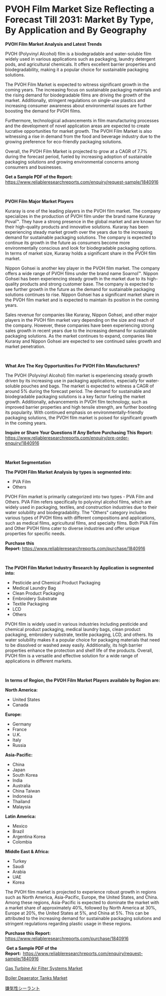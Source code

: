 <p><h1>PVOH Film Market Size Reflecting a Forecast Till 2031: Market By Type, By Application and By Geography</h1></p><p><strong>PVOH Film Market Analysis and Latest Trends</strong></p>
<p><p>PVOH (Polyvinyl Alcohol) film is a biodegradable and water-soluble film widely used in various applications such as packaging, laundry detergent pods, and agricultural chemicals. It offers excellent barrier properties and biodegradability, making it a popular choice for sustainable packaging solutions.</p><p>The PVOH Film Market is expected to witness significant growth in the coming years. The increasing focus on sustainable packaging materials and the rising demand for biodegradable films are driving the growth of the market. Additionally, stringent regulations on single-use plastics and increasing consumer awareness about environmental issues are further boosting the demand for PVOH films.</p><p>Furthermore, technological advancements in film manufacturing processes and the development of novel application areas are expected to create lucrative opportunities for market growth. The PVOH Film Market is also witnessing a rise in demand from the food and beverage industry due to the growing preference for eco-friendly packaging solutions.</p><p>Overall, the PVOH Film Market is projected to grow at a CAGR of 7.7% during the forecast period, fueled by increasing adoption of sustainable packaging solutions and growing environmental concerns among consumers and businesses.</p></p>
<p><strong>Get a Sample PDF of the Report:&nbsp;</strong> <a href="https://www.reliableresearchreports.com/enquiry/request-sample/1840916">https://www.reliableresearchreports.com/enquiry/request-sample/1840916</a></p>
<p>&nbsp;</p>
<p><strong>PVOH Film Major Market Players</strong></p>
<p><p>Kuraray is one of the leading players in the PVOH film market. The company specializes in the production of PVOH film under the brand name Kuraray Poval™. They have a strong presence in the global market and are known for their high-quality products and innovative solutions. Kuraray has been experiencing steady market growth over the years due to the increasing demand for sustainable packaging solutions. The company is expected to continue its growth in the future as consumers become more environmentally conscious and look for biodegradable packaging options. In terms of market size, Kuraray holds a significant share in the PVOH film market.</p><p>Nippon Gohsei is another key player in the PVOH film market. The company offers a wide range of PVOH films under the brand name Soarnol™. Nippon Gohsei has been experiencing steady growth in the market due to its high-quality products and strong customer base. The company is expected to see further growth in the future as the demand for sustainable packaging solutions continues to rise. Nippon Gohsei has a significant market share in the PVOH film market and is expected to maintain its position in the coming years.</p><p>Sales revenue for companies like Kuraray, Nippon Gohsei, and other major players in the PVOH film market vary depending on the size and reach of the company. However, these companies have been experiencing strong sales growth in recent years due to the increasing demand for sustainable packaging solutions. As the market continues to expand, companies like Kuraray and Nippon Gohsei are expected to see continued sales growth and market penetration.</p></p>
<p>&nbsp;</p>
<p><strong>What Are The Key Opportunities For PVOH Film Manufacturers?</strong></p>
<p><p>The PVOH (Polyvinyl Alcohol) film market is experiencing steady growth driven by its increasing use in packaging applications, especially for water-soluble pouches and bags. The market is expected to witness a CAGR of around 5% during the forecast period. The demand for sustainable and biodegradable packaging solutions is a key factor fueling the market growth. Additionally, advancements in PVOH film technology, such as improved barrier properties and high tensile strength, are further boosting its popularity. With continued emphasis on environmentally-friendly packaging solutions, the PVOH film market is poised for significant growth in the coming years.</p></p>
<p><strong>Inquire or Share Your Questions If Any Before Purchasing This Report:</strong> <a href="https://www.reliableresearchreports.com/enquiry/pre-order-enquiry/1840916">https://www.reliableresearchreports.com/enquiry/pre-order-enquiry/1840916</a></p>
<p>&nbsp;</p>
<p><strong>Market Segmentation</strong></p>
<p><strong>The PVOH Film Market Analysis by types is segmented into:</strong></p>
<p><ul><li>PVA Film</li><li>Others</li></ul></p>
<p><p>PVOH Film market is primarily categorized into two types - PVA Film and Others. PVA Film refers specifically to polyvinyl alcohol films, which are widely used in packaging, textiles, and construction industries due to their water solubility and biodegradability. The "Others" category includes various types of PVOH films with different compositions and applications, such as medical films, agricultural films, and specialty films. Both PVA Film and Other PVOH films cater to diverse industries and offer unique properties for specific needs.</p></p>
<p><strong>Purchase this Report:&nbsp;</strong><a href="https://www.reliableresearchreports.com/purchase/1840916">https://www.reliableresearchreports.com/purchase/1840916</a></p>
<p>&nbsp;</p>
<p><strong>The PVOH Film Market Industry Research by Application is segmented into:</strong></p>
<p><ul><li>Pesticide and Chemical Product Packaging</li><li>Medical Laundry Bag</li><li>Clean Product Packaging</li><li>Embroidery Substrate</li><li>Textile Packaging</li><li>LCD</li><li>Others</li></ul></p>
<p><p>PVOH film is widely used in various industries including pesticide and chemical product packaging, medical laundry bags, clean product packaging, embroidery substrate, textile packaging, LCD, and others. Its water solubility makes it a popular choice for packaging materials that need to be dissolved or washed away easily. Additionally, its high barrier properties enhance the protection and shelf life of the products. Overall, PVOH film is a versatile and effective solution for a wide range of applications in different markets.</p></p>
<p>&nbsp;</p>
<p><strong>In terms of Region, the PVOH Film Market Players available by Region are:</strong></p>
<p>
    <p> <strong> North America: </strong>
        <ul>
            <li>United States</li>
            <li>Canada</li>
        </ul>
        </p> 
    <p> <strong> Europe: </strong>
        <ul>
            <li>Germany</li>
            <li>France</li>
            <li>U.K.</li>
            <li>Italy</li>
            <li>Russia</li>
        </ul>
        </p> 
    <p> <strong> Asia-Pacific: </strong>
        <ul>
            <li>China</li>
            <li>Japan</li>
            <li>South Korea</li>
            <li>India</li>
            <li>Australia</li>
            <li>China Taiwan</li>
            <li>Indonesia</li>
            <li>Thailand</li>
            <li>Malaysia</li>
        </ul>
        </p> 
    <p> <strong> Latin America: </strong>
        <ul>
            <li>Mexico</li>
            <li>Brazil</li>
            <li>Argentina Korea</li>
            <li>Colombia</li>
        </ul>
        </p> 
    <p> <strong> Middle East & Africa: </strong>
        <ul>
            <li>Turkey</li>
            <li>Saudi</li>
            <li>Arabia</li>
            <li>UAE</li>
            <li>Korea</li>
        </ul>
    </p>
    </p>
<p><p>The PVOH film market is projected to experience robust growth in regions such as North America, Asia-Pacific, Europe, the United States, and China. Among these regions, Asia-Pacific is expected to dominate the market with a market share of approximately 40%, followed by North America at 30%, Europe at 20%, the United States at 5%, and China at 5%. This can be attributed to the increasing demand for sustainable packaging solutions and stringent regulations regarding plastic usage in these regions.</p></p>
<p><strong>Purchase this Report: </strong><a href="https://www.reliableresearchreports.com/purchase/1840916">https://www.reliableresearchreports.com/purchase/1840916</a></p>
<p>&nbsp;<strong>Get a Sample PDF of the Report:&nbsp;&nbsp;</strong><a href="https://www.reliableresearchreports.com/enquiry/request-sample/1840916">https://www.reliableresearchreports.com/enquiry/request-sample/1840916</a></p>
<p><strong></strong></p>
<p><p><a href="https://view.publitas.com/reportprime-1/gas-turbine-air-filter-systems-market-size-focuses-on-market-dynamics-in-depth-analysis-and-future-projections-of-its-market-forecasted-for-period-from-2024-to-2031/">Gas Turbine Air Filter Systems Market</a></p><p><a href="https://view.publitas.com/reportprime-1/boiler-deaerator-tanks-market-centers-on-aspects-such-as-market-growth-market-share-market-opportunity-and-projected-forecasts-spanning-from-2024-to-2031/">Boiler Deaerator Tanks Market</a></p><p><a href="https://github.com/ppmazlotr77499/Market-Research-Report-List-1/blob/main/5226653192081.md">嫌気性シーラント</a></p></p>